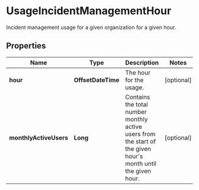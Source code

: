 # UsageIncidentManagementHour

Incident management usage for a given organization for a given hour.

## Properties

| Name                   | Type               | Description                                                                                                       | Notes      |
| ---------------------- | ------------------ | ----------------------------------------------------------------------------------------------------------------- | ---------- |
| **hour**               | **OffsetDateTime** | The hour for the usage.                                                                                           | [optional] |
| **monthlyActiveUsers** | **Long**           | Contains the total number monthly active users from the start of the given hour&#39;s month until the given hour. | [optional] |
